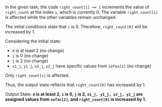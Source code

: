 In the given task, the code `right_count[i] += 1` increments the value of `right_count` at the index `i`, which is currently 0. The variable `right_count[i]` is affected while the other variables remain unchanged. 

The initial conditions state that `i` is 0. Therefore, `right_count[0]` will be increased by 1.

Considering the initial state:
- `d` is at least 2 (no change)
- `i` is 0 (no change)
- `j` is 2 (no change)
- `x1_j`, `y1_j`, `x2_j`, `y2_j` have specific values from `sofas[2]` (no change)

Only `right_count[i]` is affected. 

Thus, the output state reflects that `right_count[0]` has increased by 1.

Output State: **`d` is at least 2, `i` is 0, `j` is 2, `x1_j, y1_j, x2_j, y2_j` are assigned values from `sofas[2]`, and `right_count[0]` is increased by 1.**